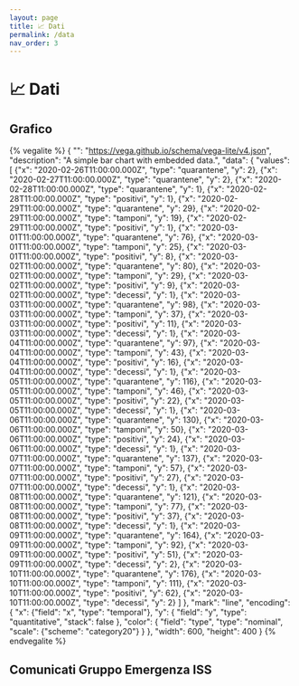 ```yaml
---
layout: page
title: 📈 Dati
permalink: /data
nav_order: 3
---
```


# 📈 Dati

## Grafico

{% vegalite %}
{
  "": "https://vega.github.io/schema/vega-lite/v4.json",
  "description": "A simple bar chart with embedded data.",
  "data": {
    "values": [
      {"x": "2020-02-26T11:00:00.000Z", "type": "quarantene", "y": 2}, 
      {"x": "2020-02-27T11:00:00.000Z", "type": "quarantene", "y": 2}, 
      {"x": "2020-02-28T11:00:00.000Z", "type": "quarantene", "y": 1}, 
      {"x": "2020-02-28T11:00:00.000Z", "type": "positivi", "y": 1}, 
      {"x": "2020-02-29T11:00:00.000Z", "type": "quarantene", "y": 29}, 
      {"x": "2020-02-29T11:00:00.000Z", "type": "tamponi", "y": 19}, 
      {"x": "2020-02-29T11:00:00.000Z", "type": "positivi", "y": 1},
      {"x": "2020-03-01T11:00:00.000Z", "type": "quarantene", "y": 76}, 
      {"x": "2020-03-01T11:00:00.000Z", "type": "tamponi", "y": 25}, 
      {"x": "2020-03-01T11:00:00.000Z", "type": "positivi", "y": 8}, 
      {"x": "2020-03-02T11:00:00.000Z", "type": "quarantene", "y": 80}, 
      {"x": "2020-03-02T11:00:00.000Z", "type": "tamponi", "y": 29}, 
      {"x": "2020-03-02T11:00:00.000Z", "type": "positivi", "y": 9}, 
      {"x": "2020-03-02T11:00:00.000Z", "type": "decessi", "y": 1}, 
      {"x": "2020-03-03T11:00:00.000Z", "type": "quarantene", "y": 98}, 
      {"x": "2020-03-03T11:00:00.000Z", "type": "tamponi", "y": 37}, 
      {"x": "2020-03-03T11:00:00.000Z", "type": "positivi", "y": 11}, 
      {"x": "2020-03-03T11:00:00.000Z", "type": "decessi", "y": 1}, 
      {"x": "2020-03-04T11:00:00.000Z", "type": "quarantene", "y": 97}, 
      {"x": "2020-03-04T11:00:00.000Z", "type": "tamponi", "y": 43}, 
      {"x": "2020-03-04T11:00:00.000Z", "type": "positivi", "y": 16}, 
      {"x": "2020-03-04T11:00:00.000Z", "type": "decessi", "y": 1}, 
      {"x": "2020-03-05T11:00:00.000Z", "type": "quarantene", "y": 116}, 
      {"x": "2020-03-05T11:00:00.000Z", "type": "tamponi", "y": 46}, 
      {"x": "2020-03-05T11:00:00.000Z", "type": "positivi", "y": 22}, 
      {"x": "2020-03-05T11:00:00.000Z", "type": "decessi", "y": 1}, 
      {"x": "2020-03-06T11:00:00.000Z", "type": "quarantene", "y": 130}, 
      {"x": "2020-03-06T11:00:00.000Z", "type": "tamponi", "y": 50}, 
      {"x": "2020-03-06T11:00:00.000Z", "type": "positivi", "y": 24}, 
      {"x": "2020-03-06T11:00:00.000Z", "type": "decessi", "y": 1}, 
      {"x": "2020-03-07T11:00:00.000Z", "type": "quarantene", "y": 137}, 
      {"x": "2020-03-07T11:00:00.000Z", "type": "tamponi", "y": 57}, 
      {"x": "2020-03-07T11:00:00.000Z", "type": "positivi", "y": 27}, 
      {"x": "2020-03-07T11:00:00.000Z", "type": "decessi", "y": 1}, 
      {"x": "2020-03-08T11:00:00.000Z", "type": "quarantene", "y": 121}, 
      {"x": "2020-03-08T11:00:00.000Z", "type": "tamponi", "y": 77}, 
      {"x": "2020-03-08T11:00:00.000Z", "type": "positivi", "y": 37}, 
      {"x": "2020-03-08T11:00:00.000Z", "type": "decessi", "y": 1}, 
      {"x": "2020-03-09T11:00:00.000Z", "type": "quarantene", "y": 164}, 
      {"x": "2020-03-09T11:00:00.000Z", "type": "tamponi", "y": 92}, 
      {"x": "2020-03-09T11:00:00.000Z", "type": "positivi", "y": 51}, 
      {"x": "2020-03-09T11:00:00.000Z", "type": "decessi", "y": 2}, 
      {"x": "2020-03-10T11:00:00.000Z", "type": "quarantene", "y": 176}, 
      {"x": "2020-03-10T11:00:00.000Z", "type": "tamponi", "y": 111}, 
      {"x": "2020-03-10T11:00:00.000Z", "type": "positivi", "y": 62}, 
      {"x": "2020-03-10T11:00:00.000Z", "type": "decessi", "y": 2}
    ]
  },
  "mark": "line",
  "encoding": {
    "x": {"field": "x", "type": "temporal"},
    "y": {
        "field": "y", 
        "type": "quantitative",
        "stack": false
    },
    "color": {
      "field": "type",
      "type": "nominal",
      "scale": {"scheme": "category20"}
    }
  },
  "width": 600,
  "height": 400
}
{% endvegalite %}

## Comunicati Gruppo Emergenza ISS
